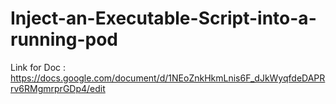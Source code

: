 # Inject-an-Executable-Script-into-a-running-pod
Link for Doc : https://docs.google.com/document/d/1NEoZnkHkmLnis6F_dJkWyqfdeDAPRrv6RMgmrprGDp4/edit

